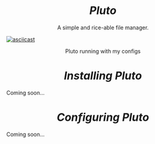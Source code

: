 <h1 align="center"><i>Pluto</i></h1>
 
<p align="center">A simple and rice-able file manager.</center>

[![asciicast](https://asciinema.org/a/224295.svg)](https://asciinema.org/a/224295)

<p align="center">Pluto running with my configs</p>

<h1 align="center"><i>Installing Pluto</i></h1>

Coming soon...

<h1 align="center"><i>Configuring Pluto</i></h1>

Coming soon...
